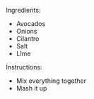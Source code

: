 Ingredients:
* Avocados
* Onions
* Cilantro
* Salt
* LIme

Instructions:
* Mix everything together
* Mash it up
